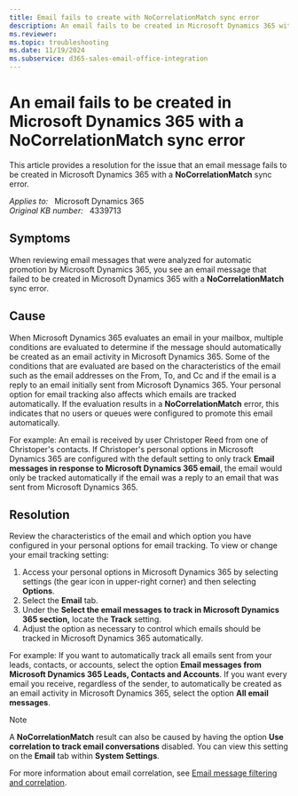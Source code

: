 ```yaml
---
title: Email fails to create with NoCorrelationMatch sync error
description: An email fails to be created in Microsoft Dynamics 365 with a NoCorrelationMatch sync error.
ms.reviewer: 
ms.topic: troubleshooting
ms.date: 11/19/2024
ms.subservice: d365-sales-email-office-integration
---
```

# An email fails to be created in Microsoft Dynamics 365 with a NoCorrelationMatch sync error

This article provides a resolution for the issue that an email message fails to be created in Microsoft Dynamics 365 with a **NoCorrelationMatch** sync error.

_Applies to:_ &nbsp; Microsoft Dynamics 365  
_Original KB number:_ &nbsp; 4339713

## Symptoms

When reviewing email messages that were analyzed for automatic promotion by Microsoft Dynamics 365, you see an email message that failed to be created in Microsoft Dynamics 365 with a **NoCorrelationMatch** sync error.

## Cause

When Microsoft Dynamics 365 evaluates an email in your mailbox, multiple conditions are evaluated to determine if the message should automatically be created as an email activity in Microsoft Dynamics 365. Some of the conditions that are evaluated are based on the characteristics of the email such as the email addresses on the From, To, and Cc and if the email is a reply to an email initially sent from Microsoft Dynamics 365. Your personal option for email tracking also affects which emails are tracked automatically. If the evaluation results in a **NoCorrelationMatch** error, this indicates that no users or queues were configured to promote this email automatically.

For example: An email is received by user Christoper Reed from one of Christoper's contacts. If Christoper's personal options in Microsoft Dynamics 365 are configured with the default setting to only track **Email messages in response to Microsoft Dynamics 365 email**, the email would only be tracked automatically if the email was a reply to an email that was sent from Microsoft Dynamics 365.

## Resolution

Review the characteristics of the email and which option you have configured in your personal options for email tracking. To view or change your email tracking setting:

1. Access your personal options in Microsoft Dynamics 365 by selecting settings (the gear icon in upper-right corner) and then selecting **Options**.
2. Select the **Email** tab.
3. Under the **Select the email messages to track in Microsoft Dynamics 365 section,** locate the **Track** setting.
4. Adjust the option as necessary to control which emails should be tracked in Microsoft Dynamics 365 automatically.

For example: If you want to automatically track all emails sent from your leads, contacts, or accounts, select the option **Email messages from Microsoft Dynamics 365 Leads, Contacts and Accounts**. If you want every email you receive, regardless of the sender, to automatically be created as an email activity in Microsoft Dynamics 365, select the option **All email messages**.

> [!NOTE]
> A **NoCorrelationMatch** result can also be caused by having the option **Use correlation to track email conversations** disabled. You can view this setting on the **Email** tab within **System Settings**.

For more information about email correlation, see [Email message filtering and correlation](/previous-versions/dynamicscrm-2016/administering-dynamics-365/hh699705(v=crm.8)).
